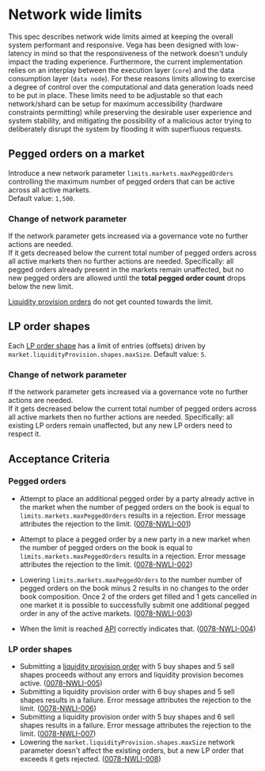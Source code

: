 # Network wide limits

This spec describes network wide limits aimed at keeping the overall system performant and responsive.
Vega has been designed with low-latency in mind so that the responsiveness of the network doesn't unduly impact the trading experience. Furthermore, the current implementation relies on an interplay between the execution layer (`core`) and the data consumption layer (`data node`). For these reasons limits allowing to exercise a degree of control over the computational and data generation loads need to be put in place. These limits need to be adjustable so that each network/shard can be setup for maximum accessibility (hardware constraints permitting) while preserving the desirable user experience and system stability, and mitigating the possibility of a malicious actor trying to deliberately disrupt the system by flooding it with superfluous requests.

## Pegged orders on a market

Introduce a new network parameter `limits.markets.maxPeggedOrders` controlling the maximum number of pegged orders that can be active across all active markets.\
Default value: `1,500`.

### Change of network parameter

If the network parameter gets increased via a governance vote no further actions are needed.\
If it gets decreased below the current total number of pegged orders across all active markets then no further actions are needed. Specifically: all pegged orders already present in the markets remain unaffected, but no new pegged orders are allowed until the **total pegged order count** drops below the new limit.

[Liquidity provision orders](./0038-OLIQ-liquidity_provision_order_type.md) do not get counted towards the limit.

## LP order shapes

Each [LP order shape](./0038-OLIQ-liquidity_provision_order_type.md#how-they-are-submitted) has a limit of entries (offsets) driven by `market.liquidityProvision.shapes.maxSize`.
Default value: `5`.

### Change of network parameter

If the network parameter gets increased via a governance vote no further actions are needed.\
If it gets decreased below the current total number of pegged orders across all active markets then no further actions are needed. Specifically: all existing LP orders remain unaffected, but any new LP orders need to respect it.

## Acceptance Criteria

### Pegged orders

* Attempt to place an additional pegged order by a party already active in the market when the number of pegged orders on the book is equal to `limits.markets.maxPeggedOrders` results in a rejection. Error message attributes the rejection to the limit. (<a name="0078-NWLI-001" href="#0078-NWLI-001">0078-NWLI-001</a>)
* Attempt to place a pegged order by a new party in a new market when the number of pegged orders on the book is equal to `limits.markets.maxPeggedOrders` results in a rejection. Error message attributes the rejection to the limit. (<a name="0078-NWLI-002" href="#0078-NWLI-002">0078-NWLI-002</a>)
* Lowering `limits.markets.maxPeggedOrders` to the number number of pegged orders on the book minus 2 results in no changes to the order book composition. Once 2 of the orders get filled and 1 gets cancelled in one market it is possible to successfully submit one additional pegged order in any of the active markets. (<a name="0078-NWLI-003" href="#0078-NWLI-003">0078-NWLI-003</a>)

* When the limit is reached [API](./0020-APIS-core_api.md#network-wide-limits) correctly indicates that. (<a name="0078-NWLI-004" href="#0078-NWLI-004">0078-NWLI-004</a>)

### LP order shapes

* Submitting a [liquidity provision order](./0038-OLIQ-liquidity_provision_order_type.md) with 5 buy shapes and 5 sell shapes proceeds without any errors and liquidity provision becomes active. (<a name="0078-NWLI-005" href="#0078-NWLI-005">0078-NWLI-005</a>)
* Submitting a liquidity provision order with 6 buy shapes and 5 sell shapes results in a failure. Error message attributes the rejection to the limit. (<a name="0078-NWLI-006" href="#0078-NWLI-006">0078-NWLI-006</a>)
* Submitting a liquidity provision order with 5 buy shapes and 6 sell shapes results in a failure. Error message attributes the rejection to the limit. (<a name="0078-NWLI-007" href="#0078-NWLI-007">0078-NWLI-007</a>)
* Lowering the `market.liquidityProvision.shapes.maxSize` network parameter doesn't affect the existing orders, but a new LP order that exceeds it gets rejected. (<a name="0078-NWLI-008" href="#0078-NWLI-008">0078-NWLI-008</a>)
